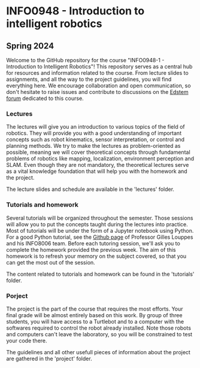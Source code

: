 # INFO0948 - Introduction to intelligent robotics
## Spring 2024

Welcome to the GitHub repository for the course "INFO0948-1 - Introduction to Intelligent Robotics"! This repository serves as a central hub for resources and information related to the course. From lecture slides to assignments, and all the way to the project guidelines, you will find everything here. We encourage collaboration and open communication, so don't hesitate to raise issues and contribute to discussions on the [Edstem forum](https://edstem.org/) dedicated to this course.

### Lectures

The lectures will give you an introduction to various topics of the field of robotics. They will provide you with a good understanding of important concepts such as robot kinematics, sensor interpretation, or control and planning methods. We try to make the lectures as problem-oriented as possible, meaning we will cover theoretical concepts through fundamental problems of robotics like mapping, localization, environment perception and SLAM. Even though they are not mandatory, the theoretical lectures serve as a vital knowledge foundation that will help you with the homework and the project.

The lecture slides and schedule are available in the 'lectures' folder.

### Tutorials and homework

Several tutorials will be organized throughout the semester. Those sessions will allow you to put the concepts taught during the lectures into practice. Most of tutorials will be under the form of a Jupyter notebook using Python. For a good Python tutorial, see the [Github page](https://github.com/glouppe/info8006-introduction-to-ai/tree/master/python-tutorial) of Professor Gilles Louppes and his INFO8006 team. Before each tutoring session, we'll ask you to complete the homework provided the previous week. The aim of this homework is to refresh your memory on the subject covered, so that you can get the most out of the session. 

The content related to tutorials and homework can be found in the 'tutorials' folder.

### Porject

The project is the part of the course that requires the most efforts. Your final grade will be almost entirely based on this work. By group of three students, you will have access to a Turtlebot and to a computer with the  softwares required to control the robot already installed. Note those robots and computers can't leave the laboratory, so you will be constrained to test your code there.

The guidelines and all other usefull pieces of information about the project are gathered in the 'project' folder.
